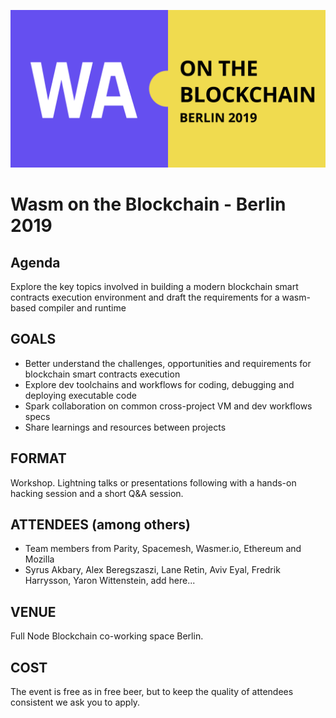 ![](media/logo.png)
# Wasm on the Blockchain - Berlin 2019

## Agenda
Explore the key topics involved in building a modern blockchain smart contracts execution environment and draft the requirements for a wasm-based compiler and runtime

## GOALS
- Better understand the challenges, opportunities and requirements for blockchain smart contracts execution
- Explore dev toolchains and workflows for coding, debugging and deploying executable code
- Spark collaboration on common cross-project VM and dev workflows specs
- Share learnings and resources between projects

## FORMAT
Workshop. Lightning talks or presentations following with a hands-on hacking session and a short Q&A session.

## ATTENDEES (among others)
- Team members from Parity, Spacemesh, Wasmer.io, Ethereum and Mozilla
- Syrus Akbary, Alex Beregszaszi, Lane Retin, Aviv Eyal, Fredrik Harrysson, Yaron Wittenstein, add here...

## VENUE
Full Node Blockchain co-working space Berlin.

## COST
The event is free as in free beer, but to keep the quality of attendees consistent we ask you to apply.
